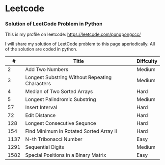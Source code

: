 # Leetcode
### Solution of LeetCode Problem in Python
This is my profile on leetcode: https://leetcode.com/pongpongccc/

I will share my solution of LeetCode problem to this page aperiodically. All of the solution are coded in python.


| #  | Title | Diffculty |
| --- | --- | --- |
| 2  | Add Two Numbers | Medium |
| 3  | Longest Substring Without Repeating Characters  | Medium |
| 4  | Median of Two Sorted Arrays  | Hard |
| 5  | Longest Palindromic Substring  | Medium |
| 57  | Insert Interval  | Hard |
| 72  | Edit Distance | Hard |
| 128  | Longest Consecutive Sequnce | Hard |
| 154  | Find Minimum in Rotated Sorted Array II | Hard |
| 1137  | N-th Tribonacci Number | Easy |
| 1291  | Sequential Digits  | Medium |
| 1582  | Special Positions in a Binary Matrix  | Easy |
